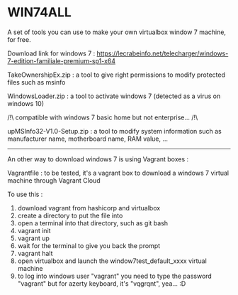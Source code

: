 # WIN74ALL
A set of tools you can use to make your own virtualbox window 7 machine, for free.

Download link for windows 7 : https://lecrabeinfo.net/telecharger/windows-7-edition-familiale-premium-sp1-x64

TakeOwnershipEx.zip : a tool to give right permissions to modify protected files such as msinfo

WindowsLoader.zip : a tool to activate windows 7 (detected as a virus on windows 10)

/!\ compatible with windows 7 basic home but not enterprise... /!\

upMSInfo32-V1.0-Setup.zip : a tool to modify system information such as manufacturer name, motherboard name, RAM value, ...

-------------------------------------------------------------------------------------------------------------------------------

An other way to download windows 7 is using Vagrant boxes : 

Vagrantfile : to be tested, it's a vagrant box to download a windows 7 virtual machine through Vagrant Cloud

To use this : 
  1. download vagrant from hashicorp and virtualbox
  2. create a directory to put the file into
  3. open a terminal into that directory, such as git bash
  4. vagrant init
  5. vagrant up
  6. wait for the terminal to give you back the prompt
  7. vagrant halt
  8. open virtualbox and launch the window7test_default_xxxx virtual machine
  9. to log into windows user "vagrant" you need to type the password "vagrant" but for azerty keyboard, it's "vqgrqnt", yea... :D

